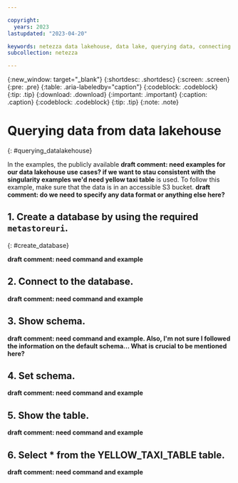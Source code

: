 ```yaml
---

copyright:
  years: 2023
lastupdated: "2023-04-20"

keywords: netezza data lakehouse, data lake, querying data, connecting to a metastore
subcollection: netezza

---
```


{:new_window: target="_blank"}
{:shortdesc: .shortdesc}
{:screen: .screen}
{:pre: .pre}
{:table: .aria-labeledby="caption"}
{:codeblock: .codeblock}
{:tip: .tip}
{:download: .download}
{:important: .important}
{:caption: .caption}
{:codeblock: .codeblock}
{:tip: .tip}
{:note: .note}

# Querying data from data lakehouse
{: #querying_datalakehouse}

In the examples, the publicly available **draft comment: need examples for our data lakehouse use cases? if we want to stau consistent with the singularity examples we'd need yellow taxi table** is used. To follow this example, make sure that the data is in an accessible S3 bucket. **draft comment: do we need to specify any data format or anything else here?**

## 1. Create a database by using the required `metastoreuri`.
{: #create_database}

**draft comment: need command and example**

## 2. Connect to the database.

**draft comment: need command and example**

## 3. Show schema.

**draft comment: need command and example. Also, I'm not sure I followed the information on the default schema... What is crucial to be mentioned here?**

## 4. Set schema.

**draft comment: need command and example**

## 5. Show the table.

**draft comment: need command and example**

## 6. Select * from the YELLOW_TAXI_TABLE table.

**draft comment: need command and example**
